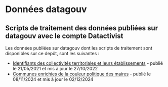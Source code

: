 # Données datagouv

## Scripts de traitement des données publiées sur datagouv avec le compte Datactivist

Les données publiées sur datagouv dont les scripts de traitement sont disponibles sur ce depôt, sont les suivantes : 

- [Identifiants des collectivités territoriales et leurs établissements](https://www.data.gouv.fr/fr/datasets/identifiants-des-collectivites-territoriales-et-leurs-etablissements/) - publié le 21/05/2021 et mis à jour le 27/10/2022
- [Communes enrichies de la couleur politique des maires](https://www.data.gouv.fr/fr/datasets/rne-enrichi-de-la-couleur-politique-des-maires/) - publié le 08/11/2024 et mis à jour le 02/12/2024
